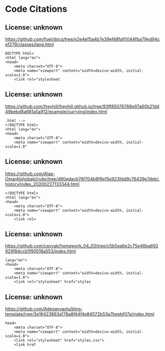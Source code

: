 # Code Citations

## License: unknown
https://github.com/fuel/docs/tree/e2e4ef5a4b7e39ef48faf0044fba79ed94cef279/classes/lang.html

```
DOCTYPE html>
<html lang="en">
<head>
    <meta charset="UTF-8">
    <meta name="viewport" content="width=device-width, initial-scale=1.0">
    <link rel="stylesheet
```


## License: unknown
https://github.com/freyhill/freyhill.github.io/tree/93ff85076768e97a60b21dd49bebd8a681a5a912/example/currying/index.html

```
.html -->
<!DOCTYPE html>
<html lang="en">
<head>
    <meta charset="UTF-8">
    <meta name="viewport" content="width=device-width, initial-scale=1.0"
```


## License: unknown
https://github.com/Alaa-OmarAlshobaki/ruler/tree/d90edacb76f704b8f9e15e923fdd9c76439e7deb/.history/index_20200227133344.html

```
<!DOCTYPE html>
<html lang="en">
<head>
    <meta charset="UTF-8">
    <meta name="viewport" content="width=device-width, initial-scale=1.0">
    <link rel=
```


## License: unknown
https://github.com/cecvak/homework_04_03/tree/c5b5ea6e2c75e46ba692929f84ccb1f90518a553/index.html

```
lang="en">
<head>
    <meta charset="UTF-8">
    <meta name="viewport" content="width=device-width, initial-scale=1.0">
    <link rel="stylesheet" href="styles
```


## License: unknown
https://github.com/Adesanyaolu/blog-template/tree/3e16423863a178a8f44f4e84572b53a7beebf07a/index.html

```
head>
    <meta charset="UTF-8">
    <meta name="viewport" content="width=device-width, initial-scale=1.0">
    <link rel="stylesheet" href="styles.css">
    <link href
```

